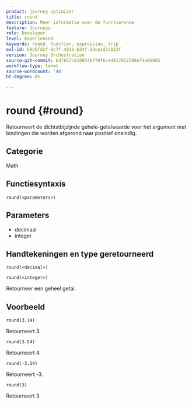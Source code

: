 ```yaml
---
product: journey optimizer
title: round
description: Meer informatie over de functieronde
feature: Journeys
role: Developer
level: Experienced
keywords: round, function, expression, trip
exl-id: b9d5fd2f-9c7f-4811-b34f-23ce1d2c833f
version: Journey Orchestration
source-git-commit: bdf857c010854b7f0f6ce4817012398e74a068d5
workflow-type: tm+mt
source-wordcount: '48'
ht-degree: 6%

---
```


# round {#round}

Retourneert de dichtstbijzijnde gehele-getalwaarde voor het argument met bindingen die worden afgerond naar positief oneindig.

## Categorie

Math

## Functiesyntaxis

`round(<parameters>)`

## Parameters

* decimaal
* integer

## Handtekeningen en type geretourneerd

`round(<decimal>)`

`round(<integer>)`

Retourneer een geheel getal.

## Voorbeeld

`round(3.14)`

Retourneert 3.

`round(3.54)`

Retourneert 4.

`round(-3.14)`

Retourneert -3.

`round(3)`

Retourneert 3.
